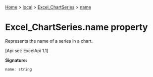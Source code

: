 [Home](./index) &gt; [local](local.md) &gt; [Excel\_ChartSeries](local.excel_chartseries.md) &gt; [name](local.excel_chartseries.name.md)

# Excel\_ChartSeries.name property

Represents the name of a series in a chart. 

 \[Api set: ExcelApi 1.1\]

**Signature:**
```javascript
name: string
```
